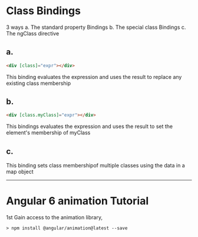 # Class Bindings
3 ways
a. The standard property Bindings
b. The special class Bindings
c. The ngClass directive

## a.
```html
<div [class]="expr"></div>
```

This binding evaluates the expression and uses the result to replace any existing class membership

## b.
```html
<div [class.myClass]="expr"></div>
```
This bindings evaluates the expression and uses the result to set the element's membership of myClass

## c.
<div [ngClass]="map"></div>

This binding sets class membershipof multiple classes using the data in a map object


---
# Angular 6 animation Tutorial
1st Gain access to the animation library,
```
> npm install @angular/animation@latest --save
```

